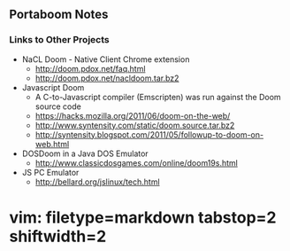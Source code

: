 ## Portaboom Notes ##

### Links to Other Projects ###
- NaCL Doom - Native Client Chrome extension
  - http://doom.pdox.net/faq.html
  - http://doom.pdox.net/nacldoom.tar.bz2
- Javascript Doom
  - A C-to-Javascript compiler (Emscripten) was run against the Doom source
    code
  - https://hacks.mozilla.org/2011/06/doom-on-the-web/
  - http://www.syntensity.com/static/doom.source.tar.bz2
  - http://syntensity.blogspot.com/2011/05/followup-to-doom-on-web.html
- DOSDoom in a Java DOS Emulator
  - http://www.classicdosgames.com/online/doom19s.html
- JS PC Emulator
  - http://bellard.org/jslinux/tech.html

# vim: filetype=markdown tabstop=2 shiftwidth=2
